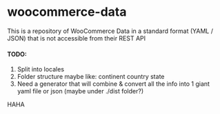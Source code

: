 # woocommerce-data
This is a repository of WooCommerce Data in a standard format (YAML / JSON) that is not accessible from their REST API

#### TODO:
1. Split into locales
2. Folder structure maybe like:
    continent
      country
        state
3. Need a generator that will combine & convert all the info into 1 giant yaml file or json (maybe under ./dist folder?)

HAHA